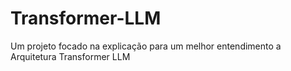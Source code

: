 # Transformer-LLM
Um projeto focado na explicação para um melhor entendimento a Arquitetura Transformer LLM
